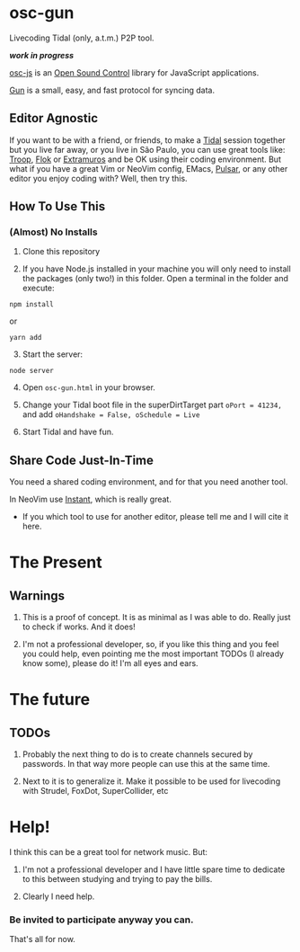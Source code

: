 # osc-gun
Livecoding Tidal (only, a.t.m.) P2P tool.

***work in progress***

[osc-js](https://github.com/adzialocha/osc-js) is an [Open Sound Control](https://github.com/adzialocha/osc-js) library for JavaScript applications.

[Gun](https://gun.eco)  is a small, easy, and fast protocol for syncing data.

## Editor Agnostic

If you want to be with a friend, or friends, to make a [Tidal](http://tidalcycles.org) session together but you live far away, or you live in São Paulo, you can use great tools like: [Troop](https://github.com/Qirky/Troop), [Flok](https://github.com/munshkr/flok) or [Extramuros](https://github.com/dktr0/extramuros/) and be OK using their coding environment. But what if you have a great Vim or NeoVim config, EMacs, [Pulsar](https://pulsar-edit.dev), or any other editor you enjoy coding with? Well, then try this.

## How To Use This

### (Almost) No Installs

1. Clone this repository

2. If you have Node.js installed in your machine you will only need to install the packages (only two!) in this folder. Open a terminal in the folder and execute:

```
npm install
```
or
```
yarn add
```

3. Start the server:

```
node server
```

4. Open `osc-gun.html` in your browser.

5. Change your Tidal boot file in the superDirtTarget part `oPort = 41234,` and add `oHandshake = False, oSchedule = Live`

6. Start Tidal and have fun.

## Share Code Just-In-Time

You need a shared coding environment, and for that you need another tool.

In NeoVim use [Instant](https://github.com/jbyuki/instant.nvim), which is really great.

* If you which tool to use for another editor, please tell me and I will cite it here.

# The Present

## Warnings

1. This is a proof of concept. It is as minimal as I was able to do. Really just to check if works. And it does!

2. I'm not a professional developer, so, if you like this thing and you feel you could help, even pointing me the most important TODOs (I already know some), please do it! I'm all eyes and ears.

# The future

## TODOs

1. Probably the next thing to do is to create channels secured by passwords. In that way more people can use this at the same time.

2. Next to it is to generalize it. Make it possible to be used for livecoding with Strudel, FoxDot, SuperCollider, etc

# Help!

I think this can be a great tool for network music. But:

1. I'm not a professional developer and I have little spare time to dedicate to this between studying and trying to pay the bills.

2. Clearly I need help.

### Be invited to participate anyway you can.

That's all for now.
